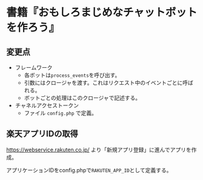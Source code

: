 # 書籍『おもしろまじめなチャットボットを作ろう』

## 変更点
- フレームワーク
  - 各ボットは`process_events`を呼び出す。
  - 引数にはクロージャを渡す。これはリクエスト中のイベントごとに呼ばれる。
  - ボットごとの処理はこのクロージャで記述する。
- チャネルアクセストークン
  - ファイル `config.php` で定義。

## 楽天アプリIDの取得

https://webservice.rakuten.co.jp/ より「新規アプリ登録」に進んでアプリを作成。

アプリケーションIDをconfig.phpで`RAKUTEN_APP_ID`として定義する。